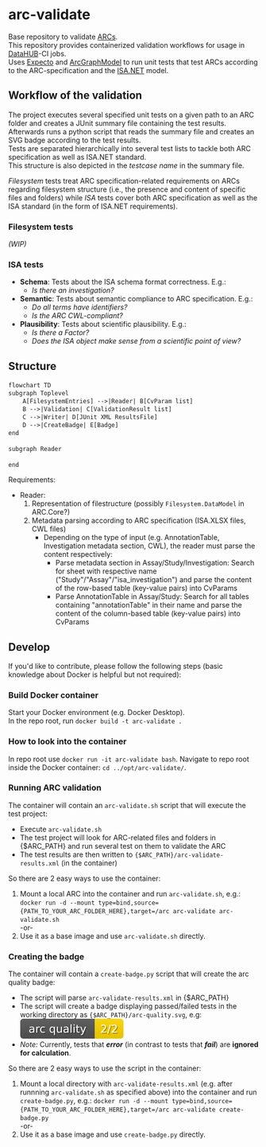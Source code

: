 # arc-validate

Base repository to validate [ARCs](https://github.com/nfdi4plants/ARC-specification/blob/main/ARC%20specification.md).  
This repository provides containerized validation workflows for usage in [DataHUB](https://git.nfdi4plants.org/explore)-CI jobs.  
Uses [Expecto](https://github.com/haf/expecto) and [ArcGraphModel](https://github.com/nfdi4plants/ArcGraphModel) to run unit tests that test ARCs according to the ARC-specification and the [ISA.NET](https://github.com/nfdi4plants/ISADotNet) model.

## Workflow of the validation

The project executes several specified unit tests on a given path to an ARC folder and creates a JUnit summary file containing the test results. Afterwards runs a python script that reads the summary file and creates an SVG badge according to the test results.  
Tests are separated hierarchically into several test lists to tackle both ARC specification as well as ISA.NET standard.  
This structure is also depicted in the _testcase name_ in the summary file.

_Filesystem_ tests treat ARC specification-related requirements on ARCs regarding filesystem structure (i.e., the presence and content of specific files and folders) while _ISA_ tests cover both ARC specification as well as the ISA standard (in the form of ISA.NET requirements).

### Filesystem tests

_(WIP)_

### ISA tests

- **Schema**: Tests about the ISA schema format correctness. E.g.:
  - _Is there an investigation?_
- **Semantic**: Tests about semantic compliance to ARC specification. E.g.:
  - _Do all terms have identifiers?_
  - _Is the ARC CWL-compliant?_
- **Plausibility**: Tests about scientific plausibility. E.g.:
  - _Is there a Factor?_
  - _Does the ISA object make sense from a scientific point of view?_

## Structure

```mermaid
flowchart TD
subgraph Toplevel
    A[FilesystemEntries] -->|Reader| B[CvParam list]
    B -->|Validation| C[ValidationResult list]
    C -->|Writer| D[JUnit XML ResultsFile]
    D -->|CreateBadge| E[Badge]
end

subgraph Reader
    
end
```

Requirements:
- Reader:
  1. Representation of filestructure (possibly `Filesystem.DataModel` in ARC.Core?)
  2. Metadata parsing according to ARC specification (ISA.XLSX files, CWL files)
      - Depending on the type of input (e.g. AnnotationTable, Investigation metadata section, CWL), the reader must parse the content respectively:
        - Parse metadata section in Assay/Study/Investigation: Search for sheet with respective name ("Study"/"Assay"/"isa_investigation") and parse the content of the row-based table (key-value pairs) into CvParams
        - Parse AnnotationTable in Assay/Study: Search for all tables containing "annotationTable" in their name and parse the content of the column-based table (key-value pairs) into CvParams

## Develop

If you'd like to contribute, please follow the following steps (basic knowledge about Docker is helpful but not required):

### Build Docker container 

Start your Docker environment (e.g. Docker Desktop).  
In the repo root, run `docker build -t arc-validate .`

### How to look into the container

In repo root use `docker run -it arc-validate bash`.
Navigate to repo root inside the Docker container: `cd ../opt/arc-validate/`.

### Running ARC validation

The container will contain an `arc-validate.sh` script that will execute the test project:

- Execute `arc-validate.sh` 
- The test project will look for ARC-related files and folders in {$ARC_PATH} and run several test on them to validate the ARC
- The test results are then written to `{$ARC_PATH}/arc-validate-results.xml` (in the container)

So there are 2 easy ways to use the container:
1. Mount a local ARC into the container and run `arc-validate.sh`, e.g.: `docker run -d --mount type=bind,source={PATH_TO_YOUR_ARC_FOLDER_HERE},target=/arc arc-validate arc-validate.sh`  
-or-
2. Use it as a base image and use `arc-validate.sh` directly.

### Creating the badge

The container will contain a `create-badge.py` script that will create the arc quality badge:

- The script will parse `arc-validate-results.xml` in {$ARC_PATH}
- The script will create a badge displaying passed/failed tests in the working directory as `{$ARC_PATH}/arc-quality.svg`, e.g: ![](./test/arc-quality.svg)
- *Note:* Currently, tests that ***error*** (in contrast to tests that ***fail***) are **ignored for calculation**.

So there are 2 easy ways to use the script in the container:
1. Mount a local directory with `arc-validate-results.xml` (e.g. after runnning `arc-validate.sh` as specified above) into the container and run `create-badge.py`, e.g.: `docker run -d --mount type=bind,source={PATH_TO_YOUR_ARC_FOLDER_HERE},target=/arc arc-validate create-badge.py`  
-or-
2. Use it as a base image and use `create-badge.py` directly.